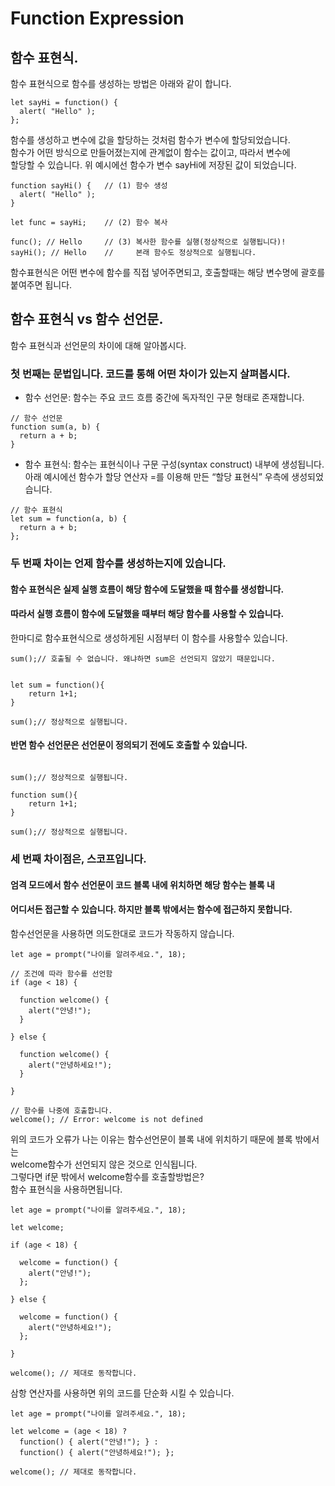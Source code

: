 # Function Expression  
## 함수 표현식. 
함수 표현식으로 함수를 생성하는 방법은 아래와 같이 합니다.  
````
let sayHi = function() {
  alert( "Hello" );
};
````  
함수를 생성하고 변수에 값을 할당하는 것처럼 함수가 변수에 할당되었습니다.   
함수가 어떤 방식으로 만들어졌는지에 관계없이 함수는 값이고, 따라서 변수에   
할당할 수 있습니다. 위 예시에선 함수가 변수 sayHi에 저장된 값이 되었습니다.  
````
function sayHi() {   // (1) 함수 생성
  alert( "Hello" );
}

let func = sayHi;    // (2) 함수 복사

func(); // Hello     // (3) 복사한 함수를 실행(정상적으로 실행됩니다)!
sayHi(); // Hello    //     본래 함수도 정상적으로 실행됩니다.
````  
함수표현식은 어떤 변수에 함수를 직접 넣어주면되고, 호출할때는 해당 변수명에 괄호를 붙여주면 됩니다.  

## 함수 표현식 vs 함수 선언문. 
함수 표현식과 선언문의 차이에 대해 알아봅시다.  
### 첫 번째는 문법입니다. 코드를 통해 어떤 차이가 있는지 살펴봅시다.

- 함수 선언문: 함수는 주요 코드 흐름 중간에 독자적인 구문 형태로 존재합니다.  
````
// 함수 선언문
function sum(a, b) {
  return a + b;
}
````
- 함수 표현식: 함수는 표현식이나 구문 구성(syntax construct) 내부에 생성됩니다.   
아래 예시에선 함수가 할당 연산자 =를 이용해 만든 “할당 표현식” 우측에 생성되었습니다.  
````
// 함수 표현식
let sum = function(a, b) {
  return a + b;
};
````
### 두 번째 차이는 언제 함수를 생성하는지에 있습니다.

#### 함수 표현식은 실제 실행 흐름이 해당 함수에 도달했을 때 함수를 생성합니다.   
#### 따라서 실행 흐름이 함수에 도달했을 때부터 해당 함수를 사용할 수 있습니다.  
한마디로 함수표현식으로 생성하게된 시점부터 이 함수를 사용할수 있습니다.  
````
sum();// 호출될 수 없습니다. 왜냐하면 sum은 선언되지 않았기 때문입니다.


let sum = function(){
	return 1+1;
}

sum();// 정상적으로 실행됩니다.
````
#### 반면 함수 선언문은 선언문이 정의되기 전에도 호출할 수 있습니다.  
````

sum();// 정상적으로 실행됩니다.

function sum(){
	return 1+1; 
}

sum();// 정상적으로 실행됩니다.
````
### 세 번째 차이점은, 스코프입니다.   
#### 엄격 모드에서 함수 선언문이 코드 블록 내에 위치하면 해당 함수는 블록 내   
#### 어디서든 접근할 수 있습니다. 하지만 블록 밖에서는 함수에 접근하지 못합니다.  
함수선언문을 사용하면 의도한대로 코드가 작동하지 않습니다.  
````  
let age = prompt("나이를 알려주세요.", 18);

// 조건에 따라 함수를 선언함
if (age < 18) {

  function welcome() {
    alert("안녕!");
  }

} else {

  function welcome() {
    alert("안녕하세요!");
  }

}

// 함수를 나중에 호출합니다.
welcome(); // Error: welcome is not defined
````
위의 코드가 오류가 나는 이유는 함수선언문이 블록 내에 위치하기 때문에 블록 밖에서는  
welcome함수가 선언되지 않은 것으로 인식됩니다.  
그렇다면 if문 밖에서 welcome함수를 호출할방법은?  
함수 표현식을 사용하면됩니다.  
````
let age = prompt("나이를 알려주세요.", 18);

let welcome;

if (age < 18) {

  welcome = function() {
    alert("안녕!");
  };

} else {

  welcome = function() {
    alert("안녕하세요!");
  };

}

welcome(); // 제대로 동작합니다.
````

삼항 연산자를 사용하면 위의 코드를 단순화 시킬 수 있습니다.  
````
let age = prompt("나이를 알려주세요.", 18);

let welcome = (age < 18) ?
  function() { alert("안녕!"); } :
  function() { alert("안녕하세요!"); };

welcome(); // 제대로 동작합니다.
````


